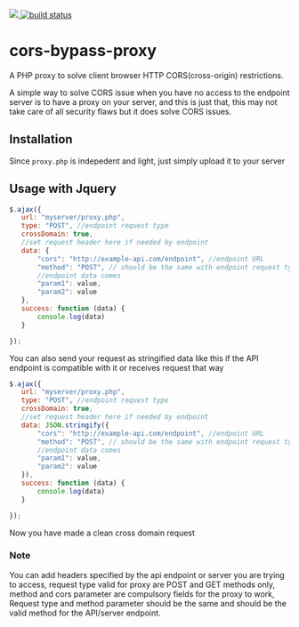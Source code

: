 <img src="https://img.shields.io/github/license/GeniusGeeek/cors-bypass-proxy" /><a href="https://circleci.com/gh/badges/shields/tree/master">
  <img src="https://img.shields.io/circleci/project/github/badges/shields/master" alt="build status"></a>
  # cors-bypass-proxy
A PHP proxy to solve client browser HTTP CORS(cross-origin) restrictions.

A simple way to solve CORS issue when you have no access to the endpoint server is to have a proxy on your server, and this is just that, this may not take care of all security flaws but it does solve CORS issues.

## Installation
Since ```proxy.php``` is indepedent and light, just simply upload it to your server



 ## Usage with Jquery
 
 ```javascript
 $.ajax({
    url: "myserver/proxy.php",
    type: "POST", //endpoint request type
    crossDomain: true,
    //set request header here if needed by endpoint
    data: {
        "cors": "http://example-api.com/endpoint", //endpoint URL
        "method": "POST", // should be the same with endpoint request type
        //endpoint data comes
        "param1": value, 
        "param2": value
    },
    success: function (data) {
        console.log(data)
    }

});
 ```
 You can also send your request as stringified data like this if the API endpoint is compatible with it or receives request that way
 
 ```javascript
 $.ajax({
    url: "myserver/proxy.php",
    type: "POST", //endpoint request type
    crossDomain: true,
    //set request header here if needed by endpoint
    data: JSON.stringify({
        "cors": "http://example-api.com/endpoint", //endpoint URL
        "method": "POST", // should be the same with endpoint request type
        //endpoint data comes
        "param1": value, 
        "param2": value
    }),
    success: function (data) {
        console.log(data)
    }

});
 ```
 
 
 Now you have made a clean cross domain request
 
 ### Note
You can add headers specified by the api endpoint or server you are trying to access, request type valid for proxy are POST and GET methods only, method and cors parameter are compulsory fields for the proxy to work, Request type and method parameter should be the same and should be the valid method for the API/server endpoint.



